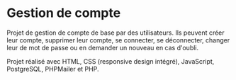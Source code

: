 <h1>Gestion de compte</h1>
<p>Projet de gestion de compte de base par des utilisateurs. Ils peuvent créer leur compte, supprimer leur compte, se connecter, se déconnecter, changer leur de mot de passe ou en demander un nouveau en cas d'oubli.</p>

<p>Projet réalisé avec HTML, CSS (responsive design intégré), JavaScript, PostgreSQL, PHPMailer et PHP.</p>
